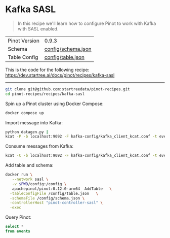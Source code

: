 # Kafka SASL

> In this recipe we'll learn how to configure Pinot to work with Kafka with SASL enabled.

<table>
  <tr>
    <td>Pinot Version</td>
    <td>0.9.3</td>
  </tr>
  <tr>
    <td>Schema</td>
    <td><a href="config/schema.json">config/schema.json</a></td>
  </tr>
    <tr>
    <td>Table Config</td>
    <td><a href="config/table.json">config/table.json</a></td>
  </tr>
</table>

This is the code for the following recipe: https://dev.startree.ai/docs/pinot/recipes/kafka-sasl

***

```bash
git clone git@github.com:startreedata/pinot-recipes.git
cd pinot-recipes/recipes/kafka-sasl
```

Spin up a Pinot cluster using Docker Compose:

```bash
docker compose up
```

Import message into Kafka:

```bash
python datagen.py |
kcat -P -b localhost:9092 -F kafka-config/kafka_client_kcat.conf -t events
```

Consume messages from Kafka:

```bash
kcat -C -b localhost:9092 -F kafka-config/kafka_client_kcat.conf -t events
``` 

Add table and schema:

```bash
docker run \
   --network sasl \
   -v $PWD/config:/config \
   apachepinot/pinot:0.12.0-arm64  AddTable   \
  -tableConfigFile /config/table.json   \
  -schemaFile /config/schema.json \
  -controllerHost "pinot-controller-sasl" \
  -exec
```

Query Pinot:

```sql
select * 
from events
```
